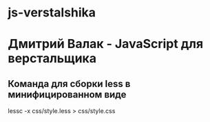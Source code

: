 # js-verstalshika

Дмитрий Валак - JavaScript для верстальщика
==============================================

Команда для сборки less в минифицированном виде
------------------------------------------------
lessc -x css/style.less > css/style.css